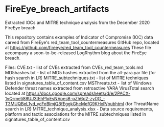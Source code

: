 # FireEye_breach_artifacts
Extracted IOCs and MITRE technique analysis from the December 2020 FireEye breach

This repository contains examples of Indicator of Compromise (IOC) data carved from FireEye's red_team_tool_countermeasures GitHub repo, located at https://github.com/fireeye/red_team_tool_countermeasures
These file accompany a soon-to-be-released LogRhythm blog about the FireEye breach.

Files:
CVE.txt - list of CVEs extracted from CVEs_red_team_tools.md
MD5hashes.txt - list of MD5 hashes extracted from the all-yara.yar file (for hash search in LR)
MITRE_subtechniques.txt - list of MITRE techniques listed in signatures_table_of_content.csv
MSThreats.txt - list of Windows Defender threat names extracted from retroactive YARA VirusTotal search located at https://docs.google.com/spreadsheets/d/e/2PACX-1vQrmeti88UJ3tEhPlqEsNVoesB-pZh6o2-zyDG_-T3MUQBeL1yd_ycFqBlmjQ8fEggkGhcMefG9KHxP/pubhtml (for ThreatName search in LR)
MITRE_technique_analysis.xlsx - Data source requirements, platform and tactic associations for the MITRE subtechniques listed in signatures_table_of_content.csv

